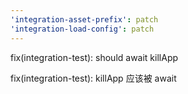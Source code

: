 ```yaml
---
'integration-asset-prefix': patch
'integration-load-config': patch
---
```


fix(integration-test): should await killApp

fix(integration-test): killApp 应该被 await
